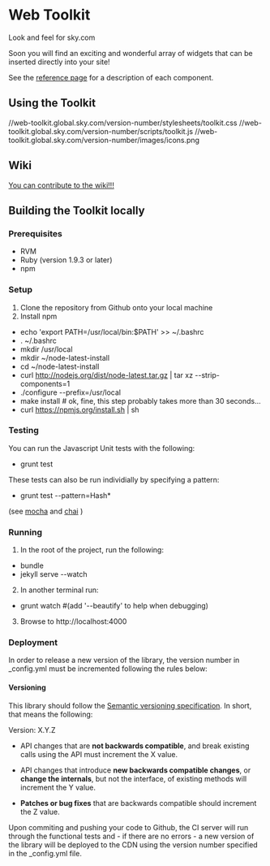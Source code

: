 Web Toolkit
========================

Look and feel for sky.com

Soon you will find an exciting and wonderful array of widgets that can be inserted directly into your site!

See the [reference page](http://skyglobal.github.io/web-toolkit/) for a description of each component.


## Using the Toolkit
//web-toolkit.global.sky.com/version-number/stylesheets/toolkit.css
//web-toolkit.global.sky.com/version-number/scripts/toolkit.js
//web-toolkit.global.sky.com/version-number/images/icons.png

## Wiki
[You can contribute to the wiki!!!](https://github.com/bskyb-commerce/bskyb-commerce.github.io/wiki)


## Building the Toolkit locally
### Prerequisites

- RVM
- Ruby (version 1.9.3 or later)
- npm

### Setup
1. Clone the repository from Github onto your local machine
2. Install npm
  - echo 'export PATH=/usr/local/bin:$PATH' >> ~/.bashrc
  - . ~/.bashrc
  - mkdir /usr/local
  - mkdir ~/node-latest-install
  - cd ~/node-latest-install
  - curl http://nodejs.org/dist/node-latest.tar.gz | tar xz --strip-components=1
  - ./configure --prefix=/usr/local
  - make install # ok, fine, this step probably takes more than 30 seconds...
  - curl https://npmjs.org/install.sh | sh

### Testing
You can run the Javascript Unit tests with the following:
  - grunt test

These tests can also be run individially by specifying a pattern:
  - grunt test --pattern=Hash*

(see [mocha](http://visionmedia.github.io/mocha/) and [chai](http://chaijs.com/‎) )

### Running

1. In the root of the project, run the following:
  - bundle
  - jekyll serve --watch
2. In another terminal run:
  - grunt watch #(add '--beautify' to help when debugging)
3. Browse to http://localhost:4000

### Deployment
In order to release a new version of the library, the version number in _config.yml must be
incremented following the rules below:

#### Versioning
This library should follow the [Semantic versioning
specification](http://semver.org/). In short, that means the following:

Version: X.Y.Z

- API changes that are **not backwards compatible**, and break existing
  calls using the API must increment the X value.

- API changes that introduce **new backwards compatible changes**, or **change the
  internals**, but not the interface, of existing methods will increment the
  Y value.

- **Patches or bug fixes** that are backwards compatible should increment the
  Z value.


Upon commiting and pushing your code to Github, the CI server will run through
the functional tests and - if there are no errors - a new version of the library
will be deployed to the CDN using the version number specified in the
_config.yml file.

